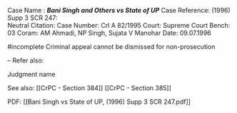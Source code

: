 Case Name : ***Bani Singh and Others vs State of UP***
Case Reference: (1996) Supp 3 SCR 247:  
Neutral Citation:
Case Number: Crl A 82/1995
Court: Supreme Court
Bench: 03
Coram: AM Ahmadi, NP Singh, Sujata V Manohar
Date: 09.07.1996

#incomplete  Criminal appeal cannot be dismissed for non-prosecution

–
Refer also:

Judgment name

See also:
[[CrPC - Section 384]] 
[[CrPC - Section 385]] 

PDF:
[[Bani Singh vs State of UP, (1996) Supp 3 SCR 247.pdf]]